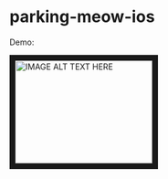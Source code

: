 # parking-meow-ios

Demo:

<a href="http://www.youtube.com/watch?feature=player_embedded&v=RP6aUdBZ9Og
" target="_blank"><img src="http://img.youtube.com/vi/RP6aUdBZ9Og/10.jpg" 
alt="IMAGE ALT TEXT HERE" width="240" height="180" border="10" /></a>

